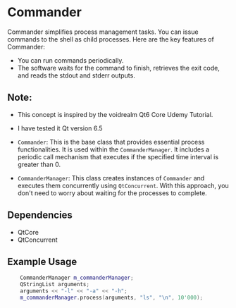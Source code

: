 # Commander
Commander simplifies process management tasks. 
You can issue commands to the shell as child processes. 
Here are the key features of Commander:
- You can run commands periodically.
- The software waits for the command to finish, retrieves the exit code, and reads the stdout and stderr outputs.

## Note: 
- This concept is inspired by the voidrealm Qt6 Core Udemy Tutorial.
- I have tested it Qt version 6.5

- `Commander`: This is the base class that provides essential process functionalities. It is used within the `CommanderManager`. It includes a periodic call mechanism that executes if the specified time interval is greater than 0.
- `CommanderManager`: This class creates instances of `Commander` and executes them concurrently using `QtConcurrent`. With this approach, you don't need to worry about waiting for the processes to complete.

## Dependencies
- QtCore
- QtConcurrent

## Example Usage

```cpp
    CommanderManager m_commanderManager;
    QStringList arguments;
    arguments << "-l" << "-a" << "-h";
    m_commanderManager.process(arguments, "ls", "\n", 10'000);
```
